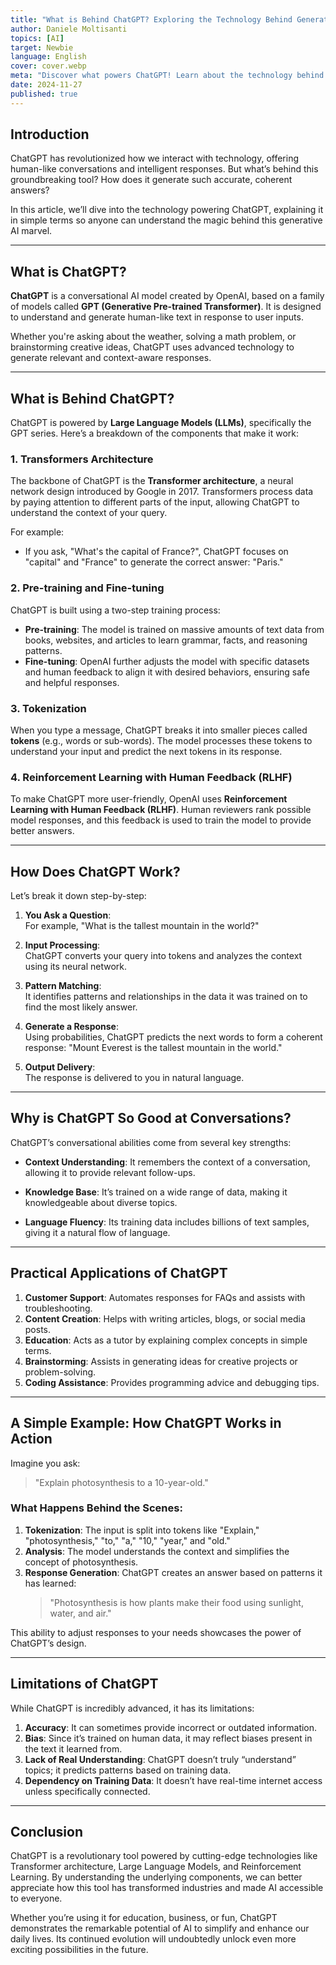 ```yaml
---
title: "What is Behind ChatGPT? Exploring the Technology Behind Generative AI Tools"
author: Daniele Moltisanti
topics: [AI]
target: Newbie
language: English
cover: cover.webp
meta: "Discover what powers ChatGPT! Learn about the technology behind this revolutionary AI tool, including Transformers, LLMs, and real-world applications, explained simply for everyone"
date: 2024-11-27
published: true
---
```





## Introduction

ChatGPT has revolutionized how we interact with technology, offering human-like conversations and intelligent responses. But what’s behind this groundbreaking tool? How does it generate such accurate, coherent answers? 

In this article, we’ll dive into the technology powering ChatGPT, explaining it in simple terms so anyone can understand the magic behind this generative AI marvel.

---

## What is ChatGPT?

**ChatGPT** is a conversational AI model created by OpenAI, based on a family of models called **GPT (Generative Pre-trained Transformer)**. It is designed to understand and generate human-like text in response to user inputs.

Whether you're asking about the weather, solving a math problem, or brainstorming creative ideas, ChatGPT uses advanced technology to generate relevant and context-aware responses.

---

## What is Behind ChatGPT?

ChatGPT is powered by **Large Language Models (LLMs)**, specifically the GPT series. Here’s a breakdown of the components that make it work:

### 1. **Transformers Architecture**
The backbone of ChatGPT is the **Transformer architecture**, a neural network design introduced by Google in 2017. Transformers process data by paying attention to different parts of the input, allowing ChatGPT to understand the context of your query.

For example:
- If you ask, "What's the capital of France?", ChatGPT focuses on "capital" and "France" to generate the correct answer: "Paris."

### 2. **Pre-training and Fine-tuning**
ChatGPT is built using a two-step training process:
- **Pre-training**: The model is trained on massive amounts of text data from books, websites, and articles to learn grammar, facts, and reasoning patterns.
- **Fine-tuning**: OpenAI further adjusts the model with specific datasets and human feedback to align it with desired behaviors, ensuring safe and helpful responses.

### 3. **Tokenization**
When you type a message, ChatGPT breaks it into smaller pieces called **tokens** (e.g., words or sub-words). The model processes these tokens to understand your input and predict the next tokens in its response.

### 4. **Reinforcement Learning with Human Feedback (RLHF)**
To make ChatGPT more user-friendly, OpenAI uses **Reinforcement Learning with Human Feedback (RLHF)**. Human reviewers rank possible model responses, and this feedback is used to train the model to provide better answers.

---

## How Does ChatGPT Work?

Let’s break it down step-by-step:

1. **You Ask a Question**:  
   For example, "What is the tallest mountain in the world?"


2. **Input Processing**:  
   ChatGPT converts your query into tokens and analyzes the context using its neural network.


3. **Pattern Matching**:  
   It identifies patterns and relationships in the data it was trained on to find the most likely answer.


4. **Generate a Response**:  
   Using probabilities, ChatGPT predicts the next words to form a coherent response: "Mount Everest is the tallest mountain in the world."


5. **Output Delivery**:  
   The response is delivered to you in natural language.

---

## Why is ChatGPT So Good at Conversations?

ChatGPT’s conversational abilities come from several key strengths:
- **Context Understanding**: It remembers the context of a conversation, allowing it to provide relevant follow-ups.


- **Knowledge Base**: It’s trained on a wide range of data, making it knowledgeable about diverse topics.


- **Language Fluency**: Its training data includes billions of text samples, giving it a natural flow of language.

---

## Practical Applications of ChatGPT

1. **Customer Support**: Automates responses for FAQs and assists with troubleshooting.
2. **Content Creation**: Helps with writing articles, blogs, or social media posts.
3. **Education**: Acts as a tutor by explaining complex concepts in simple terms.
4. **Brainstorming**: Assists in generating ideas for creative projects or problem-solving.
5. **Coding Assistance**: Provides programming advice and debugging tips.

---

## A Simple Example: How ChatGPT Works in Action

Imagine you ask:
> "Explain photosynthesis to a 10-year-old."

### What Happens Behind the Scenes:
1. **Tokenization**: The input is split into tokens like "Explain," "photosynthesis," "to," "a," "10," "year," and "old."
2. **Analysis**: The model understands the context and simplifies the concept of photosynthesis.
3. **Response Generation**: ChatGPT creates an answer based on patterns it has learned:
   > "Photosynthesis is how plants make their food using sunlight, water, and air."

This ability to adjust responses to your needs showcases the power of ChatGPT’s design.

---

## Limitations of ChatGPT

While ChatGPT is incredibly advanced, it has its limitations:
1. **Accuracy**: It can sometimes provide incorrect or outdated information.
2. **Bias**: Since it’s trained on human data, it may reflect biases present in the text it learned from.
3. **Lack of Real Understanding**: ChatGPT doesn’t truly “understand” topics; it predicts patterns based on training data.
4. **Dependency on Training Data**: It doesn’t have real-time internet access unless specifically connected.

---

## Conclusion

ChatGPT is a revolutionary tool powered by cutting-edge technologies like Transformer architecture, Large Language Models, and Reinforcement Learning. By understanding the underlying components, we can better appreciate how this tool has transformed industries and made AI accessible to everyone.

Whether you’re using it for education, business, or fun, ChatGPT demonstrates the remarkable potential of AI to simplify and enhance our daily lives. Its continued evolution will undoubtedly unlock even more exciting possibilities in the future.

